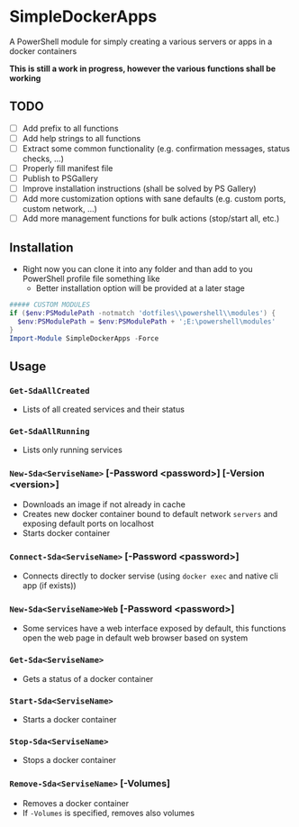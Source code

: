 # SimpleDockerApps

A PowerShell module for simply creating a various servers or apps in a docker containers

**This is still a work in progress, however the various functions shall be working**

## TODO

- [ ] Add prefix to all functions
- [ ] Add help strings to all functions
- [ ] Extract some common functionality (e.g. confirmation messages, status checks, ...)
- [ ] Properly fill manifest file
- [ ] Publish to PSGallery
- [ ] Improve installation instructions (shall be solved by PS Gallery)
- [ ] Add more customization options with sane defaults (e.g. custom ports, custom network, ...)
- [ ] Add more management functions for bulk actions (stop/start all, etc.)

## Installation

- Right now you can clone it into any folder and than add to you PowerShell profile file something like
  - Better installation option will be provided at a later stage

```powershell
##### CUSTOM MODULES
if ($env:PSModulePath -notmatch 'dotfiles\\powershell\\modules') {
  $env:PSModulePath = $env:PSModulePath + ';E:\powershell\modules'
}
Import-Module SimpleDockerApps -Force
```

## Usage

### `Get-SdaAllCreated`

- Lists of all created services and their status

### `Get-SdaAllRunning`

- Lists only running services

### `New-Sda<ServiseName>` [-Password \<password\>] [-Version \<version\>]

- Downloads an image if not already in cache
- Creates new docker container bound to default network `servers` and exposing default ports on localhost
- Starts docker container

### `Connect-Sda<ServiseName>` [-Password \<password\>]

- Connects directly to docker servise (using `docker exec` and native cli app (if exists))

### `New-Sda<ServiseName>Web` [-Password \<password\>]

- Some services have a web interface exposed by default, this functions open the web page in default web browser based on system

### `Get-Sda<ServiseName>`

- Gets a status of a docker container

### `Start-Sda<ServiseName>`

- Starts a docker container

### `Stop-Sda<ServiseName>`

- Stops a docker container

### `Remove-Sda<ServiseName>` [-Volumes]

- Removes a docker container
- If `-Volumes` is specified, removes also volumes
